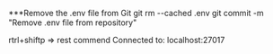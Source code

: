***Remove the .env file from Git
git rm --cached .env
git commit -m "Remove .env file from repository"

rtrl+shiftp => rest commend
Connected to: localhost:27017